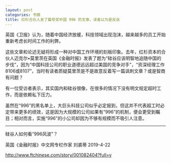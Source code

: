 ```yaml
---
layout: post
categories: 书摘
title: 红杉合伙人发了篇夸奖中国 996 的文章，读者以为是反讽
---
```


英国《卫报》认为，随着中国经济放缓，科技领域出现泡沫，越来越多的员工开始重新考虑长时间工作的利弊。

这些文章和论述无疑将形成一种对中国工作环境的刻板印象。去年，红杉资本的合伙人迈克尔•莫里茨在英国《金融时报》发表了题为“硅谷应该明智地追随中国的步伐”，因为“中国科技公司的职业道德远远超过美国的竞争对手”，“资深经理工作8106或8107”，当时有读者质疑莫里茨是不是故意反着写一篇讽刺文章？或是智商有问题？

有一位受访者表示，其实国内和硅谷很像，在很多的情况下没有明文规定超时工作，而是依赖私下压力。

虽然在“996”的黑名单上，大巨头科技公司似乎必定报到，但这并不代表超工时必定带来更多的绩效，这是因为大规模的公司如果有“996”的机制，便会更受到瞩目；相对而言，实施“996”的小公司却因为不够有规模而不吸引人注意。

---

硅谷人如何看“996风波”？

英国《金融时报》中文网专栏作家 刘裘蒂 2019-4-22

http://www.ftchinese.com/story/001082404?full=y